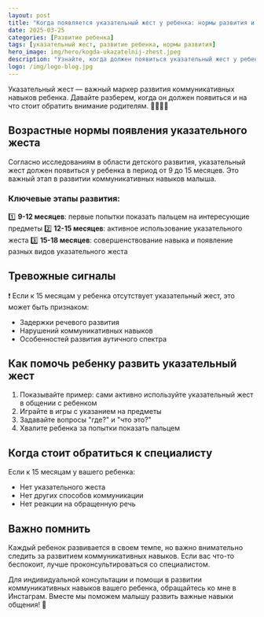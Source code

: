 ```yaml
---
layout: post
title: "Когда появляется указательный жест у ребенка: нормы развития и тревожные сигналы"
date: 2025-03-25
categories: [Развитие ребенка]
tags: [указательный жест, развитие ребенка, нормы развития]
hero_image: img/hero/kogda-ukazatelnij-zhest.jpeg
description: "Узнайте, когда должен появиться указательный жест у ребенка, какие существуют нормы развития и на что обратить внимание родителям. Подробный гид по развитию коммуникативных навыков малыша."
logo: /img/logo-blog.jpg
---
```


Указательный жест — важный маркер развития коммуникативных навыков ребенка. Давайте разберем, когда он должен появиться и на что стоит обратить внимание родителям. 👶🏻👆🏻

## Возрастные нормы появления указательного жеста

Согласно исследованиям в области детского развития, указательный жест должен появиться у ребенка в период от 9 до 15 месяцев. Это важный этап в развитии коммуникативных навыков малыша.

### Ключевые этапы развития:

1️⃣ **9-12 месяцев**: первые попытки показать пальцем на интересующие предметы
2️⃣ **12-15 месяцев**: активное использование указательного жеста
3️⃣ **15-18 месяцев**: совершенствование навыка и появление разных видов указательного жеста

## Тревожные сигналы

❗️ Если к 15 месяцам у ребенка отсутствует указательный жест, это может быть признаком:
- Задержки речевого развития
- Нарушений коммуникативных навыков
- Особенностей развития аутичного спектра

## Как помочь ребенку развить указательный жест

1. Показывайте пример: сами активно используйте указательный жест в общении с ребенком
2. Играйте в игры с указанием на предметы
3. Задавайте вопросы "где?" и "что это?"
4. Хвалите ребенка за попытки показать пальцем

## Когда стоит обратиться к специалисту

Если к 15 месяцам у вашего ребенка:
- Нет указательного жеста
- Нет других способов коммуникации
- Нет реакции на обращенную речь

## Важно помнить

Каждый ребенок развивается в своем темпе, но важно внимательно следить за развитием коммуникативных навыков. Если вас что-то беспокоит, лучше проконсультироваться со специалистом.

Для индивидуальной консультации и помощи в развитии коммуникативных навыков вашего ребенка, обращайтесь ко мне в Инстаграм. Вместе мы поможем малышу развить важные навыки общения! 💫 